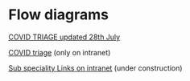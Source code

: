 # Flow diagrams

[COVID TRIAGE updated 28th July](https://drive.google.com/file/d/1rgakrCEaVDKD-llD3gHsQt-teQPMLZdi/view?usp=sharing)

[COVID triage](http://slhd-intranet.sswahs.nsw.gov.au/RPA/ICS/covid_triage.html) (only on intranet)

[Sub speciality Links on intranet](https://docs.google.com/spreadsheets/d/1103eVvvmhcQxqVhlmmtnmM5n7BMfw2_zKRrBLx8UsxA/edit#gid=0)
(under construction)
